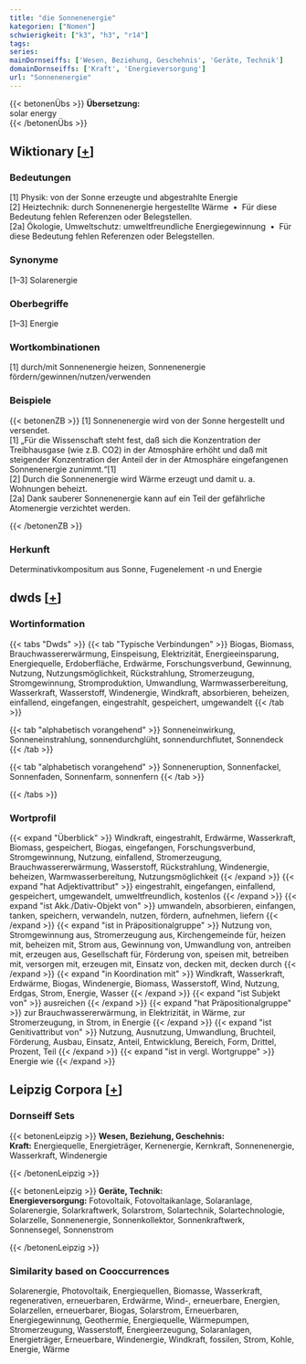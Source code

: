 ```yaml
---
title: "die Sonnenenergie"
kategorien: ["Nomen"]
schwierigkeit: ["k3", "h3", "r14"]
tags:
series:
mainDornseiffs: ['Wesen, Beziehung, Geschehnis', 'Geräte, Technik']
domainDornseiffs: ['Kraft', 'Energieversorgung']
url: "Sonnenenergie"
---
```


{{< betonenÜbs >}}
**Übersetzung:**  
solar energy  
{{< /betonenÜbs >}}

## Wiktionary [[+](https://de.wiktionary.org/wiki/Sonnenenergie)]

### Bedeutungen
[1] Physik: von der Sonne erzeugte und abgestrahlte Energie  
[2] Heiztechnik: durch Sonnenenergie hergestellte Wärme  •  Für diese Bedeutung fehlen Referenzen oder Belegstellen.  
[2a] Ökologie, Umweltschutz: umweltfreundliche Energiegewinnung  •  Für diese Bedeutung fehlen Referenzen oder Belegstellen.  

### Synonyme
[1–3] Solarenergie  

### Oberbegriffe
[1–3] Energie  

### Wortkombinationen
[1] durch/mit Sonnenenergie heizen, Sonnenenergie fördern/gewinnen/nutzen/verwenden  

### Beispiele
{{< betonenZB >}}
[1] Sonnenenergie wird von der Sonne hergestellt und versendet.  
[1] „Für die Wissenschaft steht fest, daß sich die Konzentration der Treibhausgase (wie z.B. CO2) in der Atmosphäre erhöht und daß mit steigender Konzentration der Anteil der in der Atmosphäre eingefangenen Sonnenenergie zunimmt.“[1]  
[2] Durch die Sonnenenergie wird Wärme erzeugt und damit u. a. Wohnungen beheizt.  
[2a] Dank sauberer Sonnenenergie kann auf ein Teil der gefährliche Atomenergie verzichtet werden.  

{{< /betonenZB >}}
### Herkunft
Determinativkompositum aus Sonne, Fugenelement -n und Energie  



## dwds [[+](https://www.dwds.de/wb/Sonnenenergie)]

### Wortinformation
{{< tabs "Dwds" >}}
{{< tab "Typische Verbindungen" >}}
Biogas, Biomass, Brauchwassererwärmung, Einspeisung, Elektrizität, Energieeinsparung, Energiequelle, Erdoberfläche, Erdwärme, Forschungsverbund, Gewinnung, Nutzung, Nutzungsmöglichkeit, Rückstrahlung, Stromerzeugung, Stromgewinnung, Stromproduktion, Umwandlung, Warmwasserbereitung, Wasserkraft, Wasserstoff, Windenergie, Windkraft, absorbieren, beheizen, einfallend, eingefangen, eingestrahlt, gespeichert, umgewandelt
{{< /tab >}}

{{< tab "alphabetisch vorangehend" >}}
Sonneneinwirkung, Sonneneinstrahlung, sonnendurchglüht, sonnendurchflutet, Sonnendeck
{{< /tab >}}

{{< tab "alphabetisch vorangehend" >}}
Sonneneruption, Sonnenfackel, Sonnenfaden, Sonnenfarm, sonnenfern
{{< /tab >}}

{{< /tabs >}}

### Wortprofil
{{< expand "Überblick" >}} Windkraft, eingestrahlt, Erdwärme, Wasserkraft, Biomass, gespeichert, Biogas, eingefangen, Forschungsverbund, Stromgewinnung, Nutzung, einfallend, Stromerzeugung, Brauchwassererwärmung, Wasserstoff, Rückstrahlung, Windenergie, beheizen, Warmwasserbereitung, Nutzungsmöglichkeit {{< /expand >}}
{{< expand "hat Adjektivattribut" >}} eingestrahlt, eingefangen, einfallend, gespeichert, umgewandelt, umweltfreundlich, kostenlos {{< /expand >}}
{{< expand "ist Akk./Dativ-Objekt von" >}} umwandeln, absorbieren, einfangen, tanken, speichern, verwandeln, nutzen, fördern, aufnehmen, liefern {{< /expand >}}
{{< expand "ist in Präpositionalgruppe" >}} Nutzung von, Stromgewinnung aus, Stromerzeugung aus, Kirchengemeinde für, heizen mit, beheizen mit, Strom aus, Gewinnung von, Umwandlung von, antreiben mit, erzeugen aus, Gesellschaft für, Förderung von, speisen mit, betreiben mit, versorgen mit, erzeugen mit, Einsatz von, decken mit, decken durch {{< /expand >}}
{{< expand "in Koordination mit" >}} Windkraft, Wasserkraft, Erdwärme, Biogas, Windenergie, Biomass, Wasserstoff, Wind, Nutzung, Erdgas, Strom, Energie, Wasser {{< /expand >}}
{{< expand "ist Subjekt von" >}} ausreichen {{< /expand >}}
{{< expand "hat Präpositionalgruppe" >}} zur Brauchwassererwärmung, in Elektrizität, in Wärme, zur Stromerzeugung, in Strom, in Energie {{< /expand >}}
{{< expand "ist Genitivattribut von" >}} Nutzung, Ausnutzung, Umwandlung, Bruchteil, Förderung, Ausbau, Einsatz, Anteil, Entwicklung, Bereich, Form, Drittel, Prozent, Teil {{< /expand >}}
{{< expand "ist in vergl. Wortgruppe" >}} Energie wie {{< /expand >}}

## Leipzig Corpora [[+](https://corpora.uni-leipzig.de/en/res?word=Sonnenenergie&corpusId=deu_newscrawl-public_2018)]

### Dornseiff Sets
{{< betonenLeipzig >}}
**Wesen, Beziehung, Geschehnis:**  
**Kraft:** Energiequelle, Energieträger, Kernenergie, Kernkraft, Sonnenenergie, Wasserkraft, Windenergie  

{{< /betonenLeipzig >}}


{{< betonenLeipzig >}}
**Geräte, Technik:**  
**Energieversorgung:** Fotovoltaik, Fotovoltaikanlage, Solaranlage, Solarenergie, Solarkraftwerk, Solarstrom, Solartechnik, Solartechnologie, Solarzelle, Sonnenenergie, Sonnenkollektor, Sonnenkraftwerk, Sonnensegel, Sonnenstrom  

{{< /betonenLeipzig >}}

### Similarity based on Cooccurrences
Solarenergie, Photovoltaik, Energiequellen, Biomasse, Wasserkraft, regenerativen, erneuerbaren, Erdwärme, Wind-, erneuerbare, Energien, Solarzellen, erneuerbarer, Biogas, Solarstrom, Erneuerbaren, Energiegewinnung, Geothermie, Energiequelle, Wärmepumpen, Stromerzeugung, Wasserstoff, Energieerzeugung, Solaranlagen, Energieträger, Erneuerbare, Windenergie, Windkraft, fossilen, Strom, Kohle, Energie, Wärme

